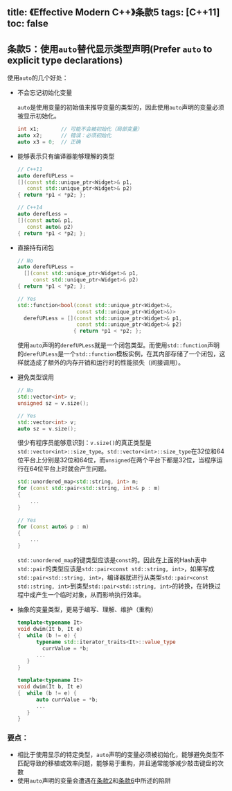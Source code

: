 title: 《Effective Modern C++》条款5
tags: [C++11]
toc: false
---

## 条款5：使用`auto`替代显示类型声明(Prefer `auto` to explicit type declarations)

使用`auto`的几个好处：

- 不会忘记初始化变量

  `auto`是使用变量的初始值来推导变量的类型的，因此使用`auto`声明的变量必须被显示初始化。
  ```C++
  int x1;       // 可能不会被初始化（局部变量）
  auto x2;      // 错误：必须初始化
  auto x3 = 0;  // 正确
  ```

- 能够表示只有编译器能够理解的类型
  
    ```C++
  // C++11
  auto derefUPLess =
    [](const std::unique_ptr<Widget>& p1,
       const std::unique_ptr<Widget>& p2)
  { return *p1 < *p2; };

  // C++14
  auto derefLess =
    [](const auto& p1,
       const auto& p2)
  { return *p1 < *p2; };
  ```

- 直接持有闭包

  ```C++
  // No
  auto derefUPLess =
    [](const std::unique_ptr<Widget>& p1,
       const std::unique_ptr<Widget>& p2)
  { return *p1 < *p2; };

  // Yes
  std::function<bool(const std::unique_ptr<Widget>&,
                     const std::unique_ptr<Widget>&)>
    derefUPLess = [](const std::unique_ptr<Widget>& p1,
                     const std::unique_ptr<Widget>& p2)
                    { return *p1 < *p2; };
  ```

  使用`auto`声明的`derefUPLess`就是一个闭包类型。而使用`std::function`声明的`derefUPLess`是一个`std::function`模板实例，在其内部存储了一个闭包，这样就造成了额外的内存开销和运行时的性能损失（间接调用）。

- 避免类型误用

  ```C++
  // No
  std::vector<int> v;
  unsigned sz = v.size();
  
  // Yes
  std::vector<int> v;
  auto sz = v.size();
  ```
  很少有程序员能够意识到：`v.size()`的真正类型是`std::vector<int>::size_type`。`std::vector<int>::size_type`在32位和64位平台上分别是32位和64位，而`unsigned`在两个平台下都是32位，当程序运行在64位平台上时就会产生问题。
  
  ```C++
  std::unordered_map<std::string, int> m;
  for (const std::pair<std::string, int>& p : m)
  {
      ...
  }
  
  // Yes
  for (const auto& p : m)
  {
      ...
  }
  ```
  
  `std::unordered_map`的键类型应该是`const`的。因此在上面的Hash表中`std::pair`的类型应该是`std::pair<const std::string, int>`，如果写成`std::pair<std::string, int>`，编译器就进行从类型`std::pair<const std::string, int>`到类型`std::pair<std::string, int>`的转换，在转换过程中成产生一个临时对象，从而影响执行效率。

- 抽象的变量类型，更易于编写、理解、维护（重构）

  ```C++
  template<typename It>
  void dwim(It b, It e)
  {  while (b != e) {
        typename std::iterator_traits<It>::value_type
          currValue = *b;
        ...
     }
  }
  
  template<typename It>
  void dwim(It b, It e)
  {  while (b != e) {
        auto currValue = *b;
        ...
     }
  }
  ```

### 要点：

- 相比于使用显示的特定类型，`auto`声明的变量必须被初始化，能够避免类型不匹配导致的移植或效率问题，能够易于重构，并且通常能够减少敲击键盘的次数
- 使用`auto`声明的变量会遭遇在[条款2][Item 2]和[条款6][Item 6]中所述的陷阱

[Item 2]: /《Effective-Modern-C++》学习笔记2
[Item 6]: /《Effective-Modern-C++》学习笔记6
